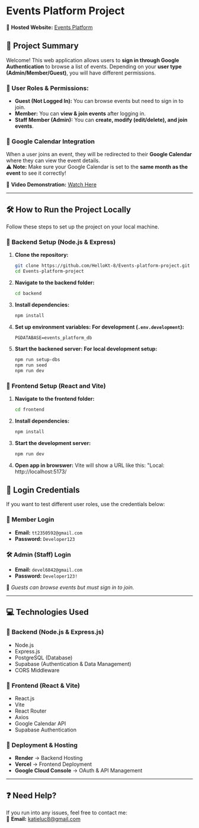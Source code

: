 # Events Platform Project  

📍 **Hosted Website:** [Events Platform](https://events-platform-project-8hptujha4-katies-projects-4122f895.vercel.app/)  

## 📌 Project Summary  
Welcome! This web application allows users to **sign in through Google Authentication** to browse a list of events. Depending on your **user type (Admin/Member/Guest)**, you will have different permissions.  

### 🔹 User Roles & Permissions:  
- **Guest (Not Logged In):** You can browse events but need to sign in to join.  
- **Member:** You can **view & join events** after logging in.  
- **Staff Member (Admin):** You can **create, modify (edit/delete), and join events**.  

### 📅 Google Calendar Integration  
When a user joins an event, they will be redirected to their **Google Calendar** where they can view the event details.  
⚠️ **Note:** Make sure your Google Calendar is set to the **same month as the event** to see it correctly!  

🎥 **Video Demonstration:** [Watch Here](https://youtu.be/WgHaYnk3v1Y)  

---

## 🛠 How to Run the Project Locally  

Follow these steps to set up the project on your local machine.  

### 🔹 **Backend Setup (Node.js & Express)**  
1. **Clone the repository:**  
   ```bash
   git clone https://github.com/HelloKt-8/Events-platform-project.git
   cd Events-platform-project

2. **Navigate to the backend folder:**
   ```bash 
   cd backend 

3. **Install dependencies:**
   ```bash 
   npm install

4. **Set up environment variables:**
   **For development (`.env.development`):**  
   ```env
   PGDATABASE=events_platform_db

5. **Start the backened server:**
   **For local development setup:**
   ```bash
   npm run setup-dbs
   npm run seed
   npm run dev

### 🔹 **Frontend Setup (React and Vite)**  
1. **Navigate to the frontend folder:**  
   ```bash
   cd frontend

2. **Install dependencies:**
   ```bash 
   npm install

3. **Start the development server:**  
   ```bash
   npm run dev

4. **Open app in browswer:**
  Vite will show a URL like this: 
   "Local: http://localhost:5173/

## 🔑 Login Credentials  

If you want to test different user roles, use the credentials below:  

### **👤 Member Login**  
- **Email:** `tt2350592@gmail.com`  
- **Password:** `Developer123`  

### **🛠 Admin (Staff) Login**  
- **Email:** `devel6842@gmail.com`  
- **Password:** `Developer123!`  

📌 *Guests can browse events but must sign in to join.*  

---

## 💻 Technologies Used  

### 🔹 **Backend (Node.js & Express.js)**  
- Node.js  
- Express.js  
- PostgreSQL (Database)  
- Supabase (Authentication & Data Management)  
- CORS Middleware  

### 🔹 **Frontend (React & Vite)**  
- React.js  
- Vite  
- React Router  
- Axios  
- Google Calendar API  
- Supabase Authentication  

### 🔹 **Deployment & Hosting**  
- **Render** → Backend Hosting  
- **Vercel** → Frontend Deployment  
- **Google Cloud Console** → OAuth & API Management  

---

## ❓ Need Help?  
If you run into any issues, feel free to contact me:  
📧 **Email:** [katieluc8@gmail.com](mailto:katieluc8@gmail.com)  


